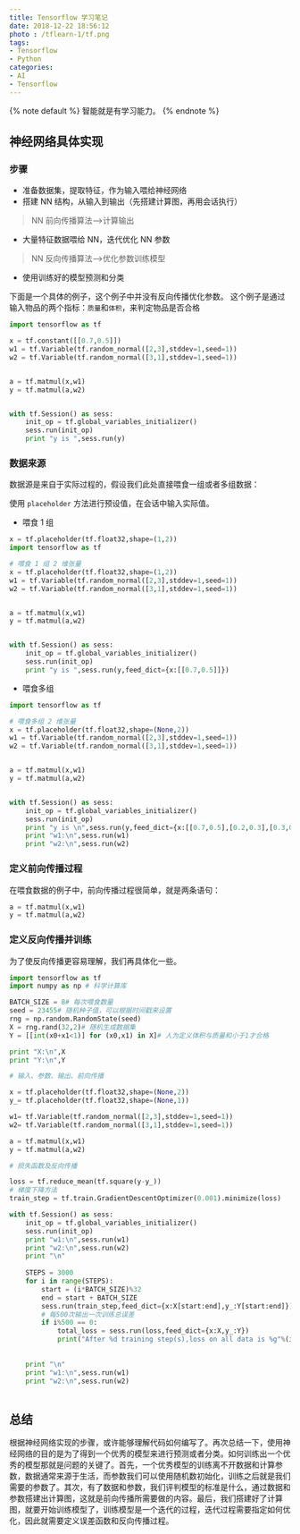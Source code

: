 ```yaml
---
title: Tensorflow 学习笔记
date: 2018-12-22 18:56:12
photo : /tflearn-1/tf.png
tags:
- Tensorflow
- Python
categories:
- AI
- Tensorflow
---
```

{% note default %}
智能就是有学习能力。
{% endnote %}

<!-- more -->

## 神经网络具体实现

### 步骤

- 准备数据集，提取特征，作为输入喂给神经网络
- 搭建 NN 结构，从输入到输出（先搭建计算图，再用会话执行）
> NN 前向传播算法-->计算输出
- 大量特征数据喂给 NN，迭代优化 NN 参数
> NN 反向传播算法-->优化参数训练模型
- 使用训练好的模型预测和分类

下面是一个具体的例子，这个例子中并没有反向传播优化参数。
这个例子是通过输入物品的两个指标：`质量`和`体积`，来判定物品是否合格

```python
import tensorflow as tf

x = tf.constant([[0.7,0.5]])
w1 = tf.Variable(tf.random_normal([2,3],stddev=1,seed=1))
w2 = tf.Variable(tf.random_normal([3,1],stddev=1,seed=1))


a = tf.matmul(x,w1)
y = tf.matmul(a,w2)


with tf.Session() as sess:
    init_op = tf.global_variables_initializer()
    sess.run(init_op)
    print "y is ",sess.run(y)
```

### 数据来源

数据源是来自于实际过程的，假设我们此处直接喂食一组或者多组数据：

使用 `placeholder` 方法进行预设值，在会话中输入实际值。

- 喂食 1 组

```python
x = tf.placeholder(tf.float32,shape=(1,2)) 
import tensorflow as tf

# 喂食 1 组 2 维张量
x = tf.placeholder(tf.float32,shape=(1,2))
w1 = tf.Variable(tf.random_normal([2,3],stddev=1,seed=1))
w2 = tf.Variable(tf.random_normal([3,1],stddev=1,seed=1))


a = tf.matmul(x,w1)
y = tf.matmul(a,w2)


with tf.Session() as sess:
    init_op = tf.global_variables_initializer()
    sess.run(init_op)
    print "y is ",sess.run(y,feed_dict={x:[[0.7,0.5]]})
```

- 喂食多组

```python
import tensorflow as tf

# 喂食多组 2 维张量
x = tf.placeholder(tf.float32,shape=(None,2))
w1 = tf.Variable(tf.random_normal([2,3],stddev=1,seed=1))
w2 = tf.Variable(tf.random_normal([3,1],stddev=1,seed=1))


a = tf.matmul(x,w1)
y = tf.matmul(a,w2)


with tf.Session() as sess:
    init_op = tf.global_variables_initializer()
    sess.run(init_op)
    print "y is \n",sess.run(y,feed_dict={x:[[0.7,0.5],[0.2,0.3],[0.3,0.4],[0.4,0.5]]})
    print "w1:\n",sess.run(w1)
    print "w2:\n",sess.run(w2)
```

### 定义前向传播过程

在喂食数据的例子中，前向传播过程很简单，就是两条语句：

```python
a = tf.matmul(x,w1)
y = tf.matmul(a,w2)
```


### 定义反向传播并训练

为了使反向传播更容易理解，我们再具体化一些。

```python
import tensorflow as tf
import numpy as np # 科学计算库

BATCH_SIZE = 8# 每次喂食数量
seed = 23455# 随机种子值，可以根据时间戳来设置
rng = np.random.RandomState(seed)
X = rng.rand(32,2)# 随机生成数据集
Y = [[int(x0+x1<1)] for (x0,x1) in X]# 人为定义体积与质量和小于1才合格

print "X:\n",X
print "Y:\n",Y

# 输入、参数、输出、前向传播

x = tf.placeholder(tf.float32,shape=(None,2))
y_= tf.placeholder(tf.float32,shape=(None,1))

w1= tf.Variable(tf.random_normal([2,3],stddev=1,seed=1))
w2= tf.Variable(tf.random_normal([3,1],stddev=1,seed=1))

a = tf.matmul(x,w1)
y = tf.matmul(a,w2)

# 损失函数及反向传播

loss = tf.reduce_mean(tf.square(y-y_))
# 梯度下降方法
train_step = tf.train.GradientDescentOptimizer(0.001).minimize(loss)

with tf.Session() as sess:
    init_op = tf.global_variables_initializer()
    sess.run(init_op)
    print "w1:\n",sess.run(w1)
    print "w2:\n",sess.run(w2)
    print "\n"
    
    STEPS = 3000
    for i in range(STEPS):
        start = (i*BATCH_SIZE)%32
        end = start + BATCH_SIZE
        sess.run(train_step,feed_dict={x:X[start:end],y_:Y[start:end]})
        # 每500次输出一次训练总误差
        if i%500 == 0:
            total_loss = sess.run(loss,feed_dict={x:X,y_:Y})
            print("After %d training step(s),loss on all data is %g"%(i,total_loss))
            
        
    print "\n"
    print "w1:\n",sess.run(w1)
    print "w2:\n",sess.run(w2)
        
```

## 总结

根据神经网络实现的步骤，或许能够理解代码如何编写了。再次总结一下，使用神经网络的目的是为了得到一个优秀的模型来进行预测或者分类。如何训练出一个优秀的模型那就是问题的关键了。首先，一个优秀模型的训练离不开数据和计算参数，数据通常来源于生活，而参数我们可以使用随机数初始化，训练之后就是我们需要的参数了。其次，有了数据和参数，我们评判模型的标准是什么，通过数据和参数搭建出计算图，这就是前向传播所需要做的内容。最后，我们搭建好了计算图，就要开始训练模型了，训练模型是一个迭代的过程，迭代过程需要指定如何优化，因此就需要定义误差函数和反向传播过程。